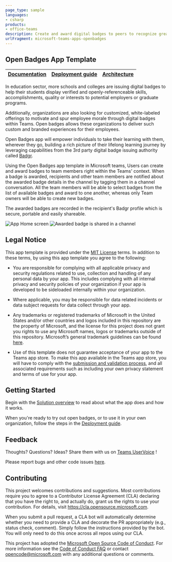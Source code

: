 ```yaml
---
page_type: sample
languages:
- csharp
products:
- office-teams
description: Create and award digital badges to peers to recognize great work.
urlFragment: microsoft-teams-apps-openbadges
---
```


## Open Badges App Template

| [Documentation](https://github.com/OfficeDev/microsoft-teams-apps-openbadges/wiki) | [Deployment guide](https://github.com/OfficeDev/microsoft-teams-apps-openbadges/wiki/Deployment-guide) | [Architecture](https://github.com/OfficeDev/microsoft-teams-apps-openbadges/wiki/Solution-Overview)
|--|--|--|

In education sector, more schools and colleges are issuing digital badges to help their students display verified and openly-referenceable skills, accomplishments, quality or interests  to potential employers or graduate programs.

Additionally, organizations are also looking for customized, white-labeled offerings to motivate and spur employee morale through digital badges within Teams. Open badges allows these organizations to deliver such custom and branded experiences for their employees.

Open Badges app will empower individuals to take their learning with them, wherever they go, building a rich picture of their lifelong learning journey by leveraging capabilities from the 3rd party digital badge issuing authority called [Badgr](https://badgr.org/).


Using the Open Badges app template in Microsoft teams, Users can create and award badges to team members right within the Teams' context. When a badge is awarded,  recipients and other team members are notified about the awarded badge details in the channel by tagging them in a channel conversation. All the team members will be able to select badges from the list of available badges and award to one another, whereas only Team owners will be able to create new badges.

The awarded badges are recorded in the recipient's Badgr profile which is secure, portable and easily shareable.

![App Home screen](https://github.com/OfficeDev/microsoft-teams-apps-openbadges/wiki/Images/Open_Badges_01.png)
![Awarded badge is shared in a channel](https://github.com/OfficeDev/microsoft-teams-apps-openbadges/wiki/Images/Open_Badges_02.png)

## Legal Notice
This app template is provided under the [MIT License](https://github.com/OfficeDev/microsoft-teams-apps-requestateam/blob/master/LICENSE) terms.  In addition to these terms, by using this app template you agree to the following:

-	You are responsible for complying with all applicable privacy and security regulations related to use, collection and handling of any personal data by your app.  This includes complying with all internal privacy and security policies of your organization if your app is developed to be sideloaded internally within your organization.

-	Where applicable, you may be responsible for data related incidents or data subject requests for data collect through your app.

-	Any trademarks or registered trademarks of Microsoft in the United States and/or other countries and logos included in this repository are the property of Microsoft, and the license for this project does not grant you rights to use any Microsoft names, logos or trademarks outside of this repository.  Microsoft’s general trademark guidelines can be found [here](https://www.microsoft.com/en-us/legal/intellectualproperty/trademarks/usage/general.aspx).

-	Use of this template does not guarantee acceptance of your app to the Teams app store.  To make this app available in the Teams app store, you will have to comply with the [submission and validation process](https://docs.microsoft.com/en-us/microsoftteams/platform/concepts/deploy-and-publish/appsource/publish), and all associated requirements such as including your own privacy statement and terms of use for your app.

## Getting Started

Begin with the [Solution overview](https://github.com/OfficeDev/microsoft-teams-apps-openbadges/wiki/Solution-Overview) to read about what the app does and how it works.

When you're ready to try out open badges, or to use it in your own organization, follow the steps in the [Deployment guide](https://github.com/OfficeDev/microsoft-teams-apps-openbadges/wiki/Deployment-guide).

## **Feedback**

Thoughts? Questions? Ideas? Share them with us on [Teams UserVoice](https://microsoftteams.uservoice.com/forums/555103-public) !

Please report bugs and other code issues [here](https://github.com/OfficeDev/microsoft-teams-apps-openbadges/issues/new).

## Contributing

This project welcomes contributions and suggestions.  Most contributions require you to agree to a
Contributor License Agreement (CLA) declaring that you have the right to, and actually do, grant us
the rights to use your contribution. For details, visit https://cla.opensource.microsoft.com.

When you submit a pull request, a CLA bot will automatically determine whether you need to provide
a CLA and decorate the PR appropriately (e.g., status check, comment). Simply follow the instructions
provided by the bot. You will only need to do this once across all repos using our CLA.

This project has adopted the [Microsoft Open Source Code of Conduct](https://opensource.microsoft.com/codeofconduct/).
For more information see the [Code of Conduct FAQ](https://opensource.microsoft.com/codeofconduct/faq/) or
contact [opencode@microsoft.com](mailto:opencode@microsoft.com) with any additional questions or comments.
